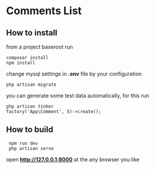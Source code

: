 # Comments List

## How to install

from a project baseroot run

 ```
 composer install
 npm install
 ``` 
change mysql settings in **.env** file by your configuration 

 ```
 php artisan migrate
 ```      

you can generate some test data automatically, for this run 
 ```
 php artisan tinker
 factory('App\Comment', 5)->create();
 ```
 
## How to build
```
 npm run dev
 php artisan serve
 ```        
open **http://127.0.0.1:8000** at the any browser you like    